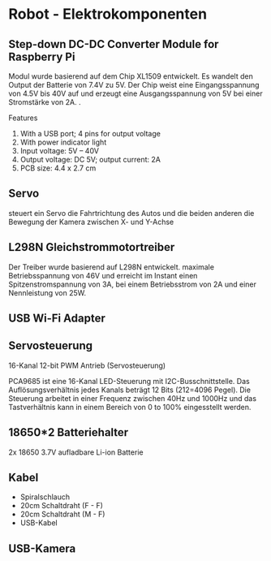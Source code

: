 # Robot - Elektrokomponenten


## Step-down DC-DC Converter Module for Raspberry Pi

Modul wurde basierend auf dem Chip XL1509 entwickelt. Es wandelt den Output der
Batterie von 7.4V zu 5V. 
Der Chip weist eine Eingangsspannung von 4.5V bis 40V auf und erzeugt eine Ausgangsspannung von 5V bei einer Stromstärke von 2A. .


Features
1. With a USB port; 4 pins for output voltage
2. With power indicator light
3. Input voltage: 5V – 40V
4. Output voltage: DC 5V; output current: 2A
5. PCB size: 4.4 x 2.7 cm

## Servo 

steuert ein Servo die Fahrtrichtung des Autos und die beiden anderen
die Bewegung der Kamera zwischen X- und Y-Achse

## L298N Gleichstrommotortreiber

Der Treiber wurde basierend auf L298N entwickelt. 
maximale Betriebsspannung von 46V und erreicht im Instant einen Spitzenstromspannung von 3A, 
bei einem Betriebsstrom von 2A und einer Nennleistung von 25W. 

## USB Wi-Fi Adapter

## Servosteuerung

16-Kanal 12-bit PWM Antrieb (Servosteuerung)

PCA9685 ist eine 16-Kanal LED-Steuerung mit I2C-Busschnittstelle. 
Das Auflösungsverhältnis jedes Kanals beträgt 12 Bits (212=4096 Pegel). 
Die Steuerung arbeitet in einer Frequenz zwischen 40Hz und 1000Hz und das
Tastverhältnis kann in einem Bereich von 0 to 100% eingesstellt werden.

## 18650*2 Batteriehalter

2x 18650 3.7V aufladbare Li-ion Batterie


## Kabel

- Spiralschlauch
- 20cm Schaltdraht (F - F)
- 20cm Schaltdraht (M - F)
- USB-Kabel

## USB-Kamera
